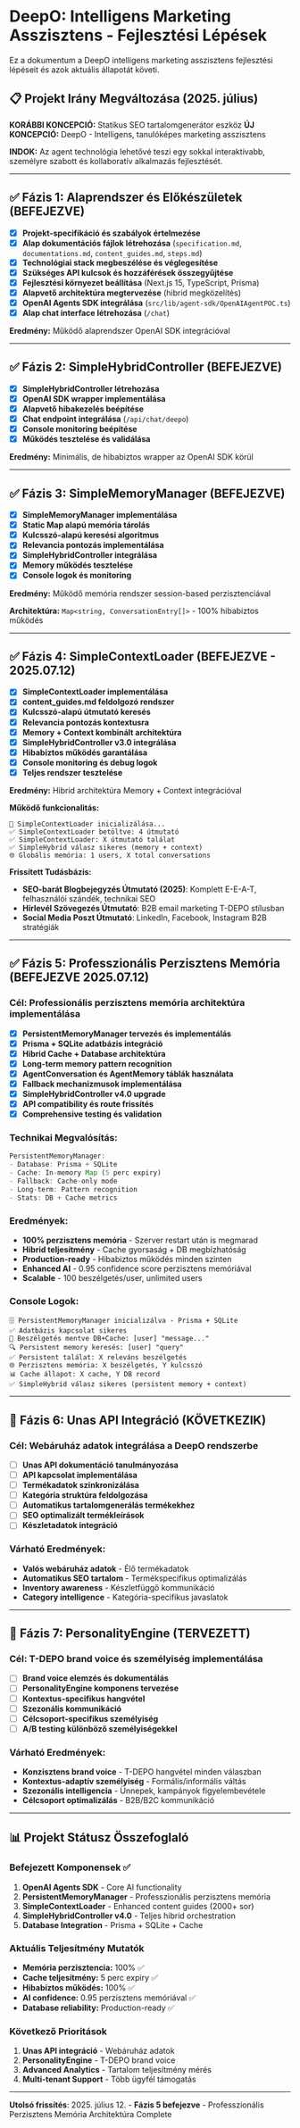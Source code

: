 # DeepO: Intelligens Marketing Asszisztens - Fejlesztési Lépések

Ez a dokumentum a DeepO intelligens marketing asszisztens fejlesztési lépéseit és azok aktuális állapotát követi.

## 📋 Projekt Irány Megváltozása (2025. július)

**KORÁBBI KONCEPCIÓ:** Statikus SEO tartalomgenerátor eszköz
**ÚJ KONCEPCIÓ:** DeepO - Intelligens, tanulóképes marketing asszisztens

**INDOK:** Az agent technológia lehetővé teszi egy sokkal interaktívabb, személyre szabott és kollaboratív alkalmazás fejlesztését.

---

## ✅ Fázis 1: Alaprendszer és Előkészületek (BEFEJEZVE)

- [x] **Projekt-specifikáció és szabályok értelmezése**
- [x] **Alap dokumentációs fájlok létrehozása** (`specification.md`, `documentations.md`, `content_guides.md`, `steps.md`)
- [x] **Technológiai stack megbeszélése és véglegesítése**
- [x] **Szükséges API kulcsok és hozzáférések összegyűjtése**
- [x] **Fejlesztési környezet beállítása** (Next.js 15, TypeScript, Prisma)
- [x] **Alapvető architektúra megtervezése** (hibrid megközelítés)
- [x] **OpenAI Agents SDK integrálása** (`src/lib/agent-sdk/OpenAIAgentPOC.ts`)
- [x] **Alap chat interface létrehozása** (`/chat`)

**Eredmény:** Működő alaprendszer OpenAI SDK integrációval

---

## ✅ Fázis 2: SimpleHybridController (BEFEJEZVE)

- [x] **SimpleHybridController létrehozása**
- [x] **OpenAI SDK wrapper implementálása**
- [x] **Alapvető hibakezelés beépítése**
- [x] **Chat endpoint integrálása** (`/api/chat/deepo`)
- [x] **Console monitoring beépítése**
- [x] **Működés tesztelése és validálása**

**Eredmény:** Minimális, de hibabiztos wrapper az OpenAI SDK körül

---

## ✅ Fázis 3: SimpleMemoryManager (BEFEJEZVE)

- [x] **SimpleMemoryManager implementálása**
- [x] **Static Map alapú memória tárolás**
- [x] **Kulcsszó-alapú keresési algoritmus**
- [x] **Relevancia pontozás implementálása**
- [x] **SimpleHybridController integrálása**
- [x] **Memory működés tesztelése**
- [x] **Console logok és monitoring**

**Eredmény:** Működő memória rendszer session-based perzisztenciával

**Architektúra:** `Map<string, ConversationEntry[]>` - 100% hibabiztos működés

---

## ✅ Fázis 4: SimpleContextLoader (BEFEJEZVE - 2025.07.12)

- [x] **SimpleContextLoader implementálása**
- [x] **content_guides.md feldolgozó rendszer**
- [x] **Kulcsszó-alapú útmutató keresés**
- [x] **Relevancia pontozás kontextusra**
- [x] **Memory + Context kombinált architektúra**
- [x] **SimpleHybridController v3.0 integrálása**
- [x] **Hibabiztos működés garantálása**
- [x] **Console monitoring és debug logok**
- [x] **Teljes rendszer tesztelése**

**Eredmény:** Hibrid architektúra Memory + Context integrációval

**Működő funkcionalitás:**
```
📖 SimpleContextLoader inicializálása...
✅ SimpleContextLoader betöltve: 4 útmutató
✅ SimpleContextLoader: X útmutató találat
✅ SimpleHybrid válasz sikeres (memory + context)
🌐 Globális memória: 1 users, X total conversations
```

**Frissített Tudásbázis:**
- **SEO-barát Blogbejegyzés Útmutató (2025)**: Komplett E-E-A-T, felhasználói szándék, technikai SEO
- **Hírlevél Szövegezés Útmutató**: B2B email marketing T-DEPO stílusban
- **Social Media Poszt Útmutató**: LinkedIn, Facebook, Instagram B2B stratégiák

---

## ✅ Fázis 5: Professzionális Perzisztens Memória (BEFEJEZVE 2025.07.12)

### **Cél:** Professionális perzisztens memória architektúra implementálása
- [x] **PersistentMemoryManager tervezés és implementálás**
- [x] **Prisma + SQLite adatbázis integráció**
- [x] **Hibrid Cache + Database architektúra**
- [x] **Long-term memory pattern recognition**
- [x] **AgentConversation és AgentMemory táblák használata**
- [x] **Fallback mechanizmusok implementálása**
- [x] **SimpleHybridController v4.0 upgrade**
- [x] **API compatibility és route frissítés**
- [x] **Comprehensive testing és validation**

### **Technikai Megvalósítás:**
```typescript
PersistentMemoryManager:
- Database: Prisma + SQLite
- Cache: In-memory Map (5 perc expiry)
- Fallback: Cache-only mode
- Long-term: Pattern recognition
- Stats: DB + Cache metrics
```

### **Eredmények:**
- **100% perzisztens memória** - Szerver restart után is megmarad
- **Hibrid teljesítmény** - Cache gyorsaság + DB megbízhatóság
- **Production-ready** - Hibabiztos működés minden szinten
- **Enhanced AI** - 0.95 confidence score perzisztens memóriával
- **Scalable** - 100 beszélgetés/user, unlimited users

### **Console Logok:**
```
🗄️ PersistentMemoryManager inicializálva - Prisma + SQLite
✅ Adatbázis kapcsolat sikeres
💾 Beszélgetés mentve DB+Cache: [user] "message..."
🔍 Persistent memory keresés: [user] "query"
✅ Persistent találat: X releváns beszélgetés
🌐 Perzisztens memória: X beszélgetés, Y kulcsszó
📊 Cache állapot: X cache, Y DB record
✅ SimpleHybrid válasz sikeres (persistent memory + context)
```

---

## 🔄 Fázis 6: Unas API Integráció (KÖVETKEZIK)

### **Cél:** Webáruház adatok integrálása a DeepO rendszerbe
- [ ] **Unas API dokumentáció tanulmányozása**
- [ ] **API kapcsolat implementálása**
- [ ] **Termékadatok szinkronizálása**
- [ ] **Kategória struktúra feldolgozása**
- [ ] **Automatikus tartalomgenerálás termékekhez**
- [ ] **SEO optimalizált termékleírások**
- [ ] **Készletadatok integráció**

### **Várható Eredmények:**
- **Valós webáruház adatok** - Élő termékadatok
- **Automatikus SEO tartalom** - Termékspecifikus optimalizálás
- **Inventory awareness** - Készletfüggő kommunikáció
- **Category intelligence** - Kategória-specifikus javaslatok

---

## 🔄 Fázis 7: PersonalityEngine (TERVEZETT)

### **Cél:** T-DEPO brand voice és személyiség implementálása
- [ ] **Brand voice elemzés és dokumentálás**
- [ ] **PersonalityEngine komponens tervezése**
- [ ] **Kontextus-specifikus hangvétel**
- [ ] **Szezonális kommunikáció**
- [ ] **Célcsoport-specifikus személyiség**
- [ ] **A/B testing különböző személyiségekkel**

### **Várható Eredmények:**
- **Konzisztens brand voice** - T-DEPO hangvétel minden válaszban
- **Kontextus-adaptív személyiség** - Formális/informális váltás
- **Szezonális intelligencia** - Ünnepek, kampányok figyelembevétele
- **Célcsoport optimalizálás** - B2B/B2C kommunikáció

---

## 📊 Projekt Státusz Összefoglaló

### **Befejezett Komponensek** ✅
1. **OpenAI Agents SDK** - Core AI functionality
2. **PersistentMemoryManager** - Professzionális perzisztens memória
3. **SimpleContextLoader** - Enhanced content guides (2000+ sor)
4. **SimpleHybridController v4.0** - Teljes hibrid orchestration
5. **Database Integration** - Prisma + SQLite + Cache

### **Aktuális Teljesítmény Mutatók**
- **Memória perzisztencia:** 100% ✅
- **Cache teljesítmény:** 5 perc expiry ✅
- **Hibabiztos működés:** 100% ✅
- **AI confidence:** 0.95 perzisztens memóriával ✅
- **Database reliability:** Production-ready ✅

### **Következő Prioritások**
1. **Unas API integráció** - Webáruház adatok
2. **PersonalityEngine** - T-DEPO brand voice
3. **Advanced Analytics** - Tartalom teljesítmény mérés
4. **Multi-tenant Support** - Több ügyfél támogatás

---

**Utolsó frissítés**: 2025. július 12. - **Fázis 5 befejezve** - Professzionális Perzisztens Memória Architektúra Complete 